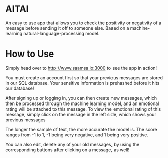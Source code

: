 # AITAI

An easy to use app that allows you to check the positivity or negativity of a message before sending it off to someone else. Based on a machine-learning natural-language-processing model. 


# How to Use

Simply head over to http://www.saamsa.io:3000 to see the app in action! 

You must create an account first so that your previous messages are stored in our SQL database. Your sensitive information is prehashed before it hits our database!

After signing up or logging in, you can then create new messages, which then be processed through the machine learning model, and an emotional rating will be attached to this message. To view the emotional rating of this message, simply click on the message in the left side, which shows your previous messages

The longer the sample of text, the more accurate the model is. The score ranges from -1 to 1, -1 being very negative, and 1 being very positive.

You can also edit, delete any of your old messages, by using the corresponding buttons after clicking on a message, as well!
